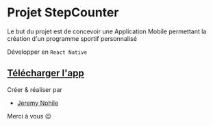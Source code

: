 # Projet StepCounter

Le but du projet est de concevoir une Application Mobile permettant la création d'un programme sportif personnalisé

Développer en `React Native`

## [Télécharger l'app](https://github.com/JeremyNoh/StepCounter/blob/master/build/StepCounter.apk)

Créer & réaliser par

- [Jeremy Nohile](https://github.com/JeremyNoh)

Merci à vous 😉
